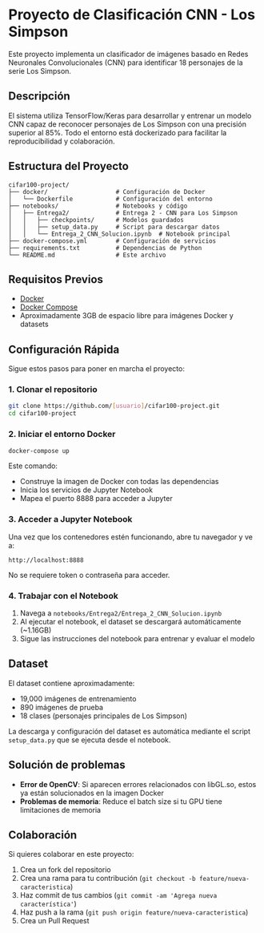 # Proyecto de Clasificación CNN - Los Simpson

Este proyecto implementa un clasificador de imágenes basado en Redes Neuronales Convolucionales (CNN) para identificar 18 personajes de la serie Los Simpson.

## Descripción

El sistema utiliza TensorFlow/Keras para desarrollar y entrenar un modelo CNN capaz de reconocer personajes de Los Simpson con una precisión superior al 85%. Todo el entorno está dockerizado para facilitar la reproducibilidad y colaboración.

## Estructura del Proyecto

```
cifar100-project/
├── docker/                   # Configuración de Docker
│   └── Dockerfile            # Configuración del entorno
├── notebooks/                # Notebooks y código
│   ├── Entrega2/             # Entrega 2 - CNN para Los Simpson
│   │   ├── checkpoints/      # Modelos guardados
│   │   ├── setup_data.py     # Script para descargar datos
│   │   └── Entrega_2_CNN_Solucion.ipynb  # Notebook principal
├── docker-compose.yml        # Configuración de servicios
├── requirements.txt          # Dependencias de Python
└── README.md                 # Este archivo
```

## Requisitos Previos

- [Docker](https://www.docker.com/get-started)
- [Docker Compose](https://docs.docker.com/compose/install/)
- Aproximadamente 3GB de espacio libre para imágenes Docker y datasets

## Configuración Rápida

Sigue estos pasos para poner en marcha el proyecto:

### 1. Clonar el repositorio

```bash
git clone https://github.com/[usuario]/cifar100-project.git
cd cifar100-project
```

### 2. Iniciar el entorno Docker

```bash
docker-compose up
```

Este comando:
- Construye la imagen de Docker con todas las dependencias
- Inicia los servicios de Jupyter Notebook
- Mapea el puerto 8888 para acceder a Jupyter

### 3. Acceder a Jupyter Notebook

Una vez que los contenedores estén funcionando, abre tu navegador y ve a:

```
http://localhost:8888
```

No se requiere token o contraseña para acceder.

### 4. Trabajar con el Notebook

1. Navega a `notebooks/Entrega2/Entrega_2_CNN_Solucion.ipynb`
2. Al ejecutar el notebook, el dataset se descargará automáticamente (~1.16GB)
3. Sigue las instrucciones del notebook para entrenar y evaluar el modelo

## Dataset

El dataset contiene aproximadamente:
- 19,000 imágenes de entrenamiento
- 890 imágenes de prueba
- 18 clases (personajes principales de Los Simpson)

La descarga y configuración del dataset es automática mediante el script `setup_data.py` que se ejecuta desde el notebook.

## Solución de problemas

- **Error de OpenCV**: Si aparecen errores relacionados con libGL.so, estos ya están solucionados en la imagen Docker
- **Problemas de memoria**: Reduce el batch size si tu GPU tiene limitaciones de memoria

## Colaboración

Si quieres colaborar en este proyecto:
1. Crea un fork del repositorio
2. Crea una rama para tu contribución (`git checkout -b feature/nueva-caracteristica`)
3. Haz commit de tus cambios (`git commit -am 'Agrega nueva característica'`)
4. Haz push a la rama (`git push origin feature/nueva-caracteristica`)
5. Crea un Pull Request